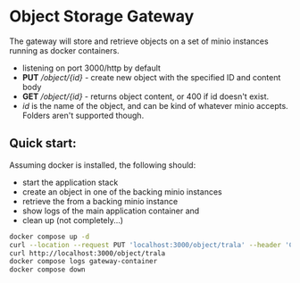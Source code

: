 # Object Storage Gateway
The gateway will store and retrieve objects on a set of minio instances running as docker containers.

- listening on port 3000/http by default
- **PUT** */object/{id}* - create new object with the specified ID and content body
- **GET** */object/{id}* - returns object content, or 400 if id doesn't exist.
- *id* is the name of the object, and can be kind of whatever minio accepts. Folders aren't supported though.

## Quick start:
Assuming docker is installed, the following should:
- start the application stack
- create an object in one of the backing minio instances
- retrieve the from a backing minio instance
- show logs of the main application container and
- clean up (not completely...)

```bash
docker compose up -d
curl --location --request PUT 'localhost:3000/object/trala' --header 'Content-Type: text/plain' --data 'lala'
curl http://localhost:3000/object/trala
docker compose logs gateway-container
docker compose down
```
